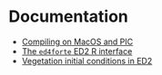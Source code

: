 # Documentation

- [Compiling on MacOS and PIC](01-compilation.md)
- [The `ed4forte` ED2 R interface](02-ed2-r-interface.md)
- [Vegetation initial conditions in ED2](03-initial-conditions.md)
